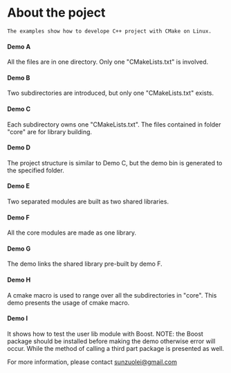 # About the poject
```
The examples show how to develope C++ project with CMake on Linux.
```

#### Demo A
All the files are in one directory. Only one "CMakeLists.txt" is involved.
#### Demo B
Two subdirectories are introduced, but only one "CMakeLists.txt" exists.
#### Demo C
Each subdirectory owns one "CMakeLists.txt". The files contained in folder "core" are for library building.
#### Demo D
The project structure is similar to Demo C, but the demo bin is generated to the specified folder.
#### Demo E
Two separated modules are built as two shared libraries. 
#### Demo F
All the core modules are made as one library.
#### Demo G
The demo links the shared library pre-built by demo F.
#### Demo H
A cmake macro is used to range over all the subdirectories in "core". This demo presents the usage of cmake macro.
#### Demo I
It shows how to test the user lib module with Boost. NOTE: the Boost package should be installed before making the demo otherwise error will occur. While the method of calling a third part package is presented as well. 

For more information, please contact [sunzuolei@gmail.com](sunzuolei@gmail.com)
